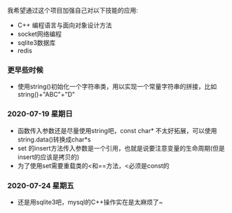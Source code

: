 我希望通过这个项目加强自己对以下技能的应用:
+ C++ 编程语言与面向对象设计方法
+ socket网络编程
+ sqlite3数据库
+ redis

### 更早些时候
+ 使用string()初始化一个字符串类，用以实现一个常量字符串的拼接，比如 string()+"ABC"+"D"

### 2020-07-19 星期日
+ 函数传入参数还是尽量使用string吧，const char* 不太好拓展，可以使用string.data()转换成char*s
+ set<class A> 的insert方法传入参数是一个引用，也就是说要注意变量的生命周期(但是insert的应该是拷贝的)
+ 为了使用set需要重载类的<和==方法，<必须是const的

### 2020-07-24 星期五
+ 还是用sqlite3吧，mysql的C++操作实在是太麻烦了~